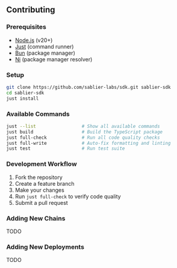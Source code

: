 ## Contributing

### Prerequisites

- [Node.js](https://nodejs.org) (v20+)
- [Just](https://github.com/casey/just) (command runner)
- [Bun](https://bun.sh) (package manager)
- [Ni](https://github.com/antfu-collective/ni) (package manager resolver)

### Setup

```bash
git clone https://github.com/sablier-labs/sdk.git sablier-sdk
cd sablier-sdk
just install
```

### Available Commands

```bash
just --list                 # Show all available commands
just build                  # Build the TypeScript package
just full-check             # Run all code quality checks
just full-write             # Auto-fix formatting and linting
just test                   # Run test suite
```

### Development Workflow

1. Fork the repository
2. Create a feature branch
3. Make your changes
4. Run `just full-check` to verify code quality
5. Submit a pull request

### Adding New Chains

TODO

### Adding New Deployments

TODO
